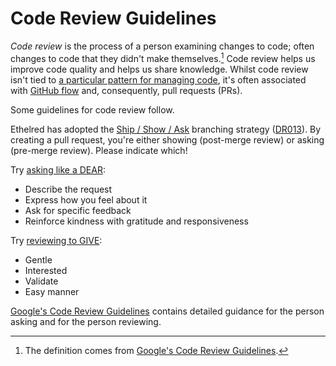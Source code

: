 # Code Review Guidelines

*Code review* is the process of a person examining changes to code;
often changes to code that they didn't make themselves.[^1]
Code review helps us improve code quality and helps us share knowledge.
Whilst code review isn't tied to [a particular pattern for managing code][1],
it's often associated with [GitHub flow][] and, consequently, pull requests (PRs).

Some guidelines for code review follow.

Ethelred has adopted the [Ship / Show / Ask][] branching strategy
([DR013](decision_records.md#013-adopt-ship--show--ask)).
By creating a pull request,
you're either showing (post-merge review) or asking (pre-merge review).
Please indicate which!

Try [asking like a DEAR][]:

* Describe the request
* Express how you feel about it
* Ask for specific feedback
* Reinforce kindness with gratitude and responsiveness

Try [reviewing to GIVE][]:

* Gentle
* Interested
* Validate
* Easy manner

[Google's Code Review Guidelines][] contains detailed guidance
for the person asking and for the person reviewing.

[^1]: The definition comes from [Google's Code Review Guidelines][].

[1]: https://martinfowler.com/articles/branching-patterns.html
[Asking like a DEAR]: https://developer-success-lab.gitbook.io/code-review-anxiety-workbook-1/part-two-managing-code-review-anxiety/step-4-proactively-engage/asking-like-a-dear
[GitHub Flow]: https://docs.github.com/en/get-started/using-github/github-flow
[Google's Code Review Guidelines]: https://google.github.io/eng-practices/review/
[Reviewing to GIVE]: https://developer-success-lab.gitbook.io/code-review-anxiety-workbook-1/part-two-managing-code-review-anxiety/step-4-proactively-engage/reviewing-to-give
[Ship / Show / Ask]: https://martinfowler.com/articles/ship-show-ask.html
